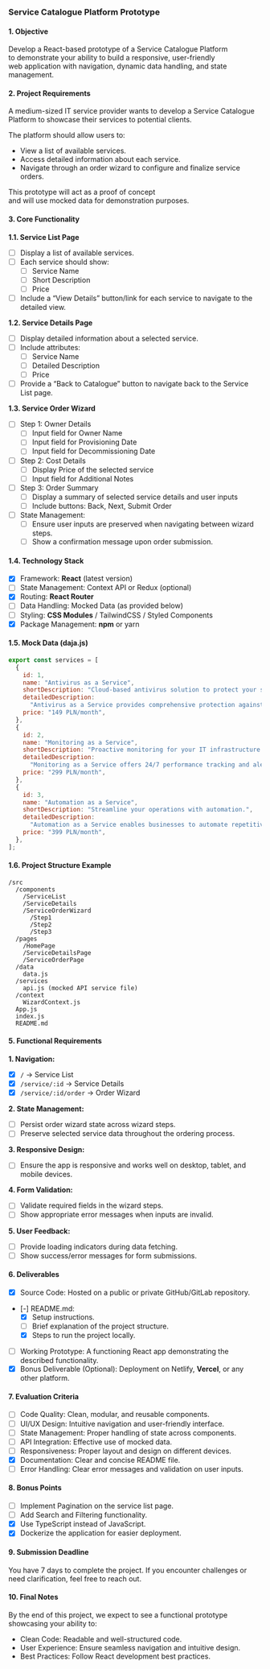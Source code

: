 ### Service Catalogue Platform Prototype
#### 1. Objective
Develop a React-based prototype of a Service Catalogue Platform  
to demonstrate your ability to build a responsive, user-friendly  
web application with navigation, dynamic data handling, and state  
management.

#### 2. Project Requirements
A medium-sized IT service provider wants to develop a Service Catalogue  
Platform to showcase their services to potential clients.

The platform should allow users to:  
- View a list of available services.
- Access detailed information about each service.
- Navigate through an order wizard to configure and finalize service orders.

This prototype will act as a proof of concept  
and will use mocked data for demonstration purposes.

#### 3. Core Functionality
**1.1. Service List Page**  
- [ ] Display a list of available services.
- [ ] Each service should show:
  - [ ] Service Name  
  - [ ] Short Description  
  - [ ] Price  
- [ ] Include a “View Details” button/link for each service to navigate to the detailed view.

**1.2. Service Details Page**  
- [ ] Display detailed information about a selected service.
- [ ] Include attributes:
  - [ ] Service Name  
  - [ ] Detailed Description  
  - [ ] Price  
- [ ] Provide a “Back to Catalogue” button to navigate back to the Service List page.

**1.3. Service Order Wizard**  
- [ ] Step 1: Owner Details
  - [ ] Input field for Owner Name  
  - [ ] Input field for Provisioning Date  
  - [ ] Input field for Decommissioning Date  
- [ ] Step 2: Cost Details
  - [ ] Display Price of the selected service  
  - [ ] Input field for Additional Notes  
- [ ] Step 3: Order Summary
  - [ ] Display a summary of selected service details and user inputs  
  - [ ] Include buttons: Back, Next, Submit Order

- [ ] State Management:
  - [ ] Ensure user inputs are preserved when navigating between wizard steps.  
  - [ ] Show a confirmation message upon order submission.

#### 1.4. Technology Stack
- [X] Framework: **React** (latest version)
- [ ] State Management: Context API or Redux (optional)
- [X] Routing: **React Router**
- [ ] Data Handling: Mocked Data (as provided below)
- [ ] Styling: **CSS Modules** / TailwindCSS / Styled Components
- [X] Package Management: **npm** or yarn

#### 1.5. Mock Data (daja.js)
```javascript
export const services = [
  {
    id: 1,
    name: "Antivirus as a Service",
    shortDescription: "Cloud-based antivirus solution to protect your systems.",
    detailedDescription:
      "Antivirus as a Service provides comprehensive protection against malware, ransomware, and phishing attacks. With real-time threat detection, automatic updates, and centralized management, your business remains secure and compliant.",
    price: "149 PLN/month",
  },
  {
    id: 2,
    name: "Monitoring as a Service",
    shortDescription: "Proactive monitoring for your IT infrastructure.",
    detailedDescription:
      "Monitoring as a Service offers 24/7 performance tracking and alerts for your servers, applications, and network devices. Reduce downtime and ensure optimal performance with customizable dashboards and detailed reporting.",
    price: "299 PLN/month",
  },
  {
    id: 3,
    name: "Automation as a Service",
    shortDescription: "Streamline your operations with automation.",
    detailedDescription:
      "Automation as a Service enables businesses to automate repetitive tasks and workflows. From process optimization to integration with third-party tools, improve efficiency and reduce manual errors with our flexible automation solutions.",
    price: "399 PLN/month",
  },
];
```

#### 1.6. Project Structure Example
```
/src
  /components
    /ServiceList
    /ServiceDetails
    /ServiceOrderWizard
      /Step1
      /Step2
      /Step3
  /pages
    /HomePage
    /ServiceDetailsPage
    /ServiceOrderPage
  /data
    data.js
  /services
    api.js (mocked API service file)
  /context
    WizardContext.js
  App.js
  index.js
  README.md
```

#### 5. Functional Requirements
**1. Navigation:**  
- [X] `/` → Service List
- [X] `/service/:id` → Service Details
- [X] `/service/:id/order` → Order Wizard

**2. State Management:**  
- [ ] Persist order wizard state across wizard steps.
- [ ] Preserve selected service data throughout the ordering process.

**3. Responsive Design:**  
- [ ] Ensure the app is responsive and works well on desktop, tablet, and mobile devices.

**4. Form Validation:**  
- [ ] Validate required fields in the wizard steps.
- [ ] Show appropriate error messages when inputs are invalid.

**5. User Feedback:**  
- [ ] Provide loading indicators during data fetching.
- [ ] Show success/error messages for form submissions.

#### 6. Deliverables
- [X] Source Code: Hosted on a public or private GitHub/GitLab repository.
- [-] README.md:
  - [X] Setup instructions.  
  - [ ] Brief explanation of the project structure.  
  - [X] Steps to run the project locally.  
- [ ] Working Prototype: A functioning React app demonstrating the described functionality.
- [X] Bonus Deliverable (Optional): Deployment on Netlify, **Vercel**, or any other platform.

#### 7. Evaluation Criteria
- [ ] Code Quality: Clean, modular, and reusable components.  
- [ ] UI/UX Design: Intuitive navigation and user-friendly interface.  
- [ ] State Management: Proper handling of state across components.  
- [ ] API Integration: Effective use of mocked data.  
- [ ] Responsiveness: Proper layout and design on different devices.  
- [X] Documentation: Clear and concise README file.  
- [ ] Error Handling: Clear error messages and validation on user inputs.

#### 8. Bonus Points
- [ ] Implement Pagination on the service list page.
- [ ] Add Search and Filtering functionality.
- [X] Use TypeScript instead of JavaScript.
- [X] Dockerize the application for easier deployment.

#### 9. Submission Deadline
You have 7 days to complete the project. If you encounter challenges or need clarification, feel free to reach out.

#### 10. Final Notes
By the end of this project, we expect to see a functional prototype showcasing your ability to:  
- Clean Code: Readable and well-structured code.  
- User Experience: Ensure seamless navigation and intuitive design.  
- Best Practices: Follow React development best practices.
